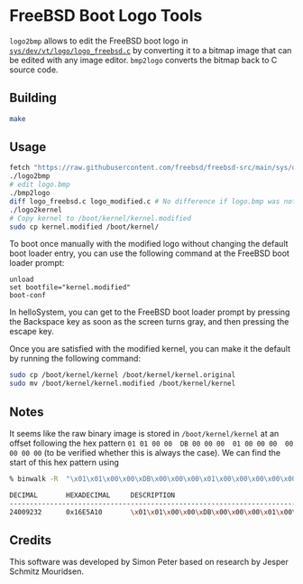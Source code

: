 # FreeBSD Boot Logo Tools

`logo2bmp` allows to edit the FreeBSD boot logo in [`sys/dev/vt/logo/logo_freebsd.c`](https://raw.githubusercontent.com/freebsd/freebsd-src/main/sys/dev/vt/logo/logo_freebsd.c) by converting it to a bitmap image that can be edited with any image editor. `bmp2logo` converts the bitmap back to C source code.

## Building

```sh
make
```

## Usage

```sh
fetch "https://raw.githubusercontent.com/freebsd/freebsd-src/main/sys/dev/vt/logo/logo_freebsd.c"
./logo2bmp
# edit logo.bmp
./bmp2logo
diff logo_freebsd.c logo_modified.c # No difference if logo.bmp was not modified
./logo2kernel
# Copy kernel to /boot/kernel/kernel.modified
sudo cp kernel.modified /boot/kernel/
```

To boot once manually with the modified logo without changing the default boot loader entry, you can use the following command at the FreeBSD boot loader prompt:

```
unload
set bootfile="kernel.modified"
boot-conf
```

In helloSystem, you can get to the FreeBSD boot loader prompt by pressing the Backspace key as soon as the screen turns gray, and then pressing the escape key.

Once you are satisfied with the modified kernel, you can make it the default by running the following command:

```sh
sudo cp /boot/kernel/kernel /boot/kernel/kernel.original
sudo mv /boot/kernel/kernel.modified /boot/kernel/kernel
```

## Notes

It seems like the raw binary image is stored in `/boot/kernel/kernel` at an offset following the hex pattern `01 01 00 00  DB 00 00 00  01 00 00 00  00 00 00 00` (to be verified whether this is always the case). We can find the start of this hex pattern using

```sh
% binwalk -R  "\x01\x01\x00\x00\xDB\x00\x00\x00\x01\x00\x00\x00\x00\x00\x00\x00" /boot/kernel/kernel

DECIMAL       HEXADECIMAL     DESCRIPTION
--------------------------------------------------------------------------------
24009232      0x16E5A10       \x01\x01\x00\x00\xDB\x00\x00\x00\x01\x00\x00\x00\x00\x00\x00\x00
```

## Credits

This software was developed by Simon Peter based on research by Jesper Schmitz Mouridsen.
